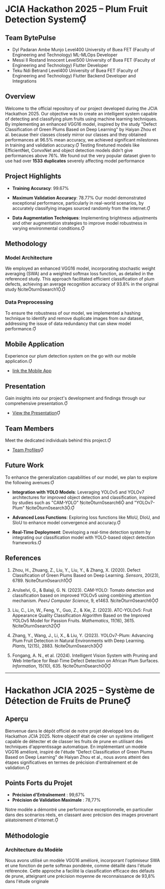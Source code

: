 # JCIA Hackathon 2025 – Plum Fruit Detection System

## Team BytePulse 
- Dyl Padaran Ambe Munjo Level400 University of Buea FET (Faculty of Engineering and Technology) ML-MLOps Developer
- Messi II Rostand Innocent Level500 University of Buea FET (Faculty of Engineering and Technology) Flutter Developer
- Teku Ndi Betrand Level400 University of Buea FET (Faculty of Engineering and Technology) Flutter Backend Developer and Integrations

## Overview

Welcome to the official repository of our project developed during the JCIA Hackathon 2025. Our objective was to create an intelligent system capable of detecting and classifying plum fruits using machine learning techniques. By implementing an enhanced VGG16 model, inspired by the study "Defect Classification of Green Plums Based on Deep Learning" by Haiyan Zhou et al. because their classes closely mirror our classes and they obtained performances at 96.5% mean accuracy, we achieved significant milestones in training and validation accuracy. Testing finetuned models like EfficientNet, ConvxNet and object detection models didn't give performances above 76%. We found out the very popular dataset given to use had over **1533** **duplicates** severely affecting model performance

## Project Highlights

- **Training Accuracy**: 99.67%
- **Maximum Validation Accuracy**: 78.77%
Our model demonstrated exceptional performance, particularly in real-world scenarios, by accurately classifying images sourced randomly from the internet.

- **Data Augmentation Techniques**: Implementing brightness adjustments and other augmentation strategies to improve model robustness in varying environmental conditions.

## Methodology

### Model Architecture

We employed an enhanced VGG16 model, incorporating stochastic weight averaging (SWA) and a weighted softmax loss function, as detailed in the referenced study. This approach facilitated efficient classification of plum defects, achieving an average recognition accuracy of 93.8% in the original study citeturn0search1.

### Data Preprocessing

To ensure the robustness of our model, we implemented a hashing technique to identify and remove duplicate images from our dataset, addressing the issue of data redundancy that can skew model performance.

## Mobile Application

Experience our plum detection system on the go with our mobile application.

- [link the Mobile App](https://github.com/Messi002/Plum-AI-Classifier)

## Presentation

Gain insights into our project's development and findings through our comprehensive presentation.

- [View the Presentation](https://www.facebook.com/100086678510217/videos/1640789836797213/?app=fbl)

## Team Members

Meet the dedicated individuals behind this project.

- [Team Profiles](https://www.facebook.com/100086678510217/videos/2090168244827329/?app=fbl)

## Future Work

To enhance the generalization capabilities of our model, we plan to explore the following avenues:

- **Integration with YOLO Models**: Leveraging YOLOv5 and YOLOv7 architectures for improved object detection and classification, inspired by studies such as "CAM-YOLO" citeturn0search6 and "YOLOv7-Plum" citeturn0search3.


- **Advanced Loss Functions**: Exploring loss functions like MIoU, DIoU, and SIoU to enhance model convergence and accuracy.

- **Real-Time Deployment**: Developing a real-time detection system by integrating our classification model with YOLO-based object detection frameworks.

## References

1. Zhou, H., Zhuang, Z., Liu, Y., Liu, Y., & Zhang, X. (2020). Defect Classification of Green Plums Based on Deep Learning. *Sensors*, 20(23), 6789. citeturn0search1

2. Arulselvi, G., & Balaji, G. N. (2023). CAM-YOLO: Tomato detection and classification based on improved YOLOv5 using combining attention mechanism. *PeerJ Computer Science*, 9, e1463. citeturn0search6

3. Liu, C., Lin, W., Feng, Y., Guo, Z., & Xie, Z. (2023). ATC-YOLOv5: Fruit Appearance Quality Classification Algorithm Based on the Improved YOLOv5 Model for Passion Fruits. *Mathematics*, 11(16), 3615. citeturn0search2

4. Zhang, Y., Wang, J., Li, X., & Liu, Y. (2023). YOLOv7-Plum: Advancing Plum Fruit Detection in Natural Environments with Deep Learning. *Plants*, 12(15), 2883. citeturn0search3

5. Fongang, A. N., et al. (2024). Intelligent Vision System with Pruning and Web Interface for Real-Time Defect Detection on African Plum Surfaces. *Information*, 15(10), 635. citeturn0search0

---

# Hackathon JCIA 2025 – Système de Détection de Fruits de Prune

## Aperçu

Bienvenue dans le dépôt officiel de notre projet développé lors du Hackathon JCIA 2025. Notre objectif était de créer un système intelligent capable de détecter et de classer les fruits de prune en utilisant des techniques d'apprentissage automatique. En implémentant un modèle VGG16 amélioré, inspiré de l'étude "Defect Classification of Green Plums Based on Deep Learning" de Haiyan Zhou et al., nous avons atteint des étapes significatives en termes de précision d'entraînement et de validation.

## Points Forts du Projet

- **Précision d'Entraînement** : 99,67%
- **Précision de Validation Maximale** : 78,77%

Notre modèle a démontré une performance exceptionnelle, en particulier dans des scénarios réels, en classant avec précision des images provenant aléatoirement d'internet.

## Méthodologie

### Architecture du Modèle

Nous avons utilisé un modèle VGG16 amélioré, incorporant l'optimiseur SWA et une fonction de perte softmax pondérée, comme détaillé dans l'étude référencée. Cette approche a facilité la classification efficace des défauts de prune, atteignant une précision moyenne de reconnaissance de 93,8% dans l'étude originale  
